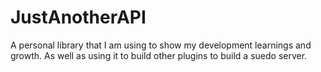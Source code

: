 # JustAnotherAPI

A personal library that I am using to show my development learnings and growth. As well as using it to build other plugins to build a suedo server.
